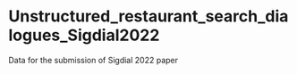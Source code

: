 # Unstructured_restaurant_search_dialogues_Sigdial2022
Data for the submission of Sigdial 2022 paper
